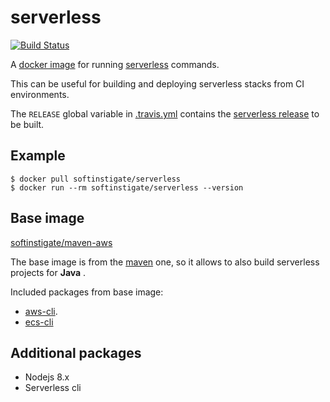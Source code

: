 # serverless #

[![Build Status](https://travis-ci.org/SoftInstigate/serverless-docker.svg?branch=master)](https://travis-ci.org/SoftInstigate/serverless-docker)

A [docker image](https://hub.docker.com/r/softinstigate/serverless/) for running [serverless](https://serverless.com) commands.

This can be useful for building and deploying serverless stacks from CI environments.

The `RELEASE` global variable in [.travis.yml](.travis.yml) contains the [serverless release](https://github.com/serverless/serverless/releases) to be built.

## Example ##

```
$ docker pull softinstigate/serverless
$ docker run --rm softinstigate/serverless --version
```

## Base image ##

[softinstigate/maven-aws](https://hub.docker.com/r/softinstigate/maven-aws/)

The base image is from the [maven](https://hub.docker.com/_/maven/) one, so it allows to also build serverless projects for **Java** .

Included packages from base image:

- [aws-cli](https://github.com/aws/aws-cli).
- [ecs-cli](https://github.com/aws/amazon-ecs-cli)

## Additional packages ##

- Nodejs 8.x
- Serverless cli
